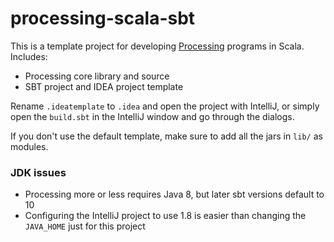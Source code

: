 # processing-scala-sbt

This is a template project for developing [Processing](http://processing.org) programs in Scala. Includes:

* Processing core library and source
* SBT project and IDEA project template

Rename `.ideatemplate` to `.idea` and open the project with IntelliJ, or simply open the `build.sbt` in the IntelliJ 
window and go through the dialogs.

If you don't use the default template, make sure to add all the jars in `lib/` as modules.

### JDK issues
* Processing more or less requires Java 8, but later sbt versions default to 10
* Configuring the IntelliJ project to use 1.8 is easier than changing the `JAVA_HOME` just for this project

